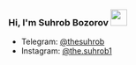 ### Hi, I'm Suhrob Bozorov <img src="https://media.giphy.com/media/hvRJCLFzcasrR4ia7z/giphy.gif" width="30px">

- Telegram: [@thesuhrob](https://t.me/suhkrobbozorov)
- Instagram: [@the.suhrob1](https://instagram.com/the.suhrob1/)
